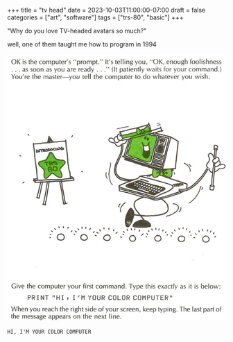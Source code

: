 +++
title = "tv head"
date = 2023-10-03T11:00:00-07:00
draft = false
categories = ["art", "software"]
tags = ["trs-80", "basic"]
+++

"Why do you love TV-headed avatars so much?"

well, one of them taught me how to program in 1994

![](./head.png)

`HI, I'M YOUR COLOR COMPUTER`